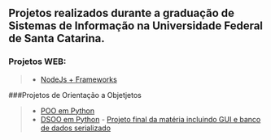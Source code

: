  ## Projetos realizados durante a graduação de Sistemas de Informação na Universidade Federal de Santa Catarina.
 ### Projetos WEB: 
>- [NodeJs + Frameworks](https://github.com/rafaelwitter/UFSC/tree/master/PROG_WEB)

###Projetos de Orientação a Objetjetos
> -  [POO em Python](https://github.com/rafaelwitter/UFSC/tree/master/POO)
> -  [DSOO em Python](https://github.com/rafaelwitter/UFSC/tree/master/DSOO)
	-  [Projeto final da matéria incluindo GUI e banco de dados serializado](https://github.com/rafaelwitter/UFSC/tree/master/DSOO/T1_V3)

